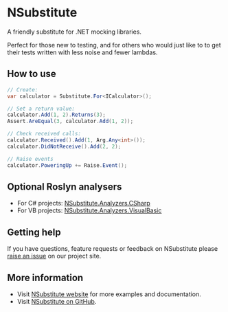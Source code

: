 # NSubstitute

A friendly substitute for .NET mocking libraries.

Perfect for those new to testing, and for others who would just like to to get their tests written with less noise and fewer lambdas.

## How to use

```csharp
// Create:
var calculator = Substitute.For<ICalculator>();

// Set a return value:
calculator.Add(1, 2).Returns(3);
Assert.AreEqual(3, calculator.Add(1, 2));

// Check received calls:
calculator.Received().Add(1, Arg.Any<int>());
calculator.DidNotReceive().Add(2, 2);

// Raise events
calculator.PoweringUp += Raise.Event();
```

## Optional Roslyn analysers

- For C# projects: [NSubstitute.Analyzers.CSharp](https://www.nuget.org/packages/NSubstitute.Analyzers.CSharp/)
- For VB projects: [NSubstitute.Analyzers.VisualBasic](https://www.nuget.org/packages/NSubstitute.Analyzers.VisualBasic/)

## Getting help

If you have questions, feature requests or feedback on NSubstitute please [raise an issue](https://github.com/nsubstitute/NSubstitute/issues) on our project site.

## More information

- Visit [NSubstitute website](https://nsubstitute.github.io) for more examples and documentation.
- Visit [NSubstitute on GitHub](https://github.com/nsubstitute/NSubstitute).